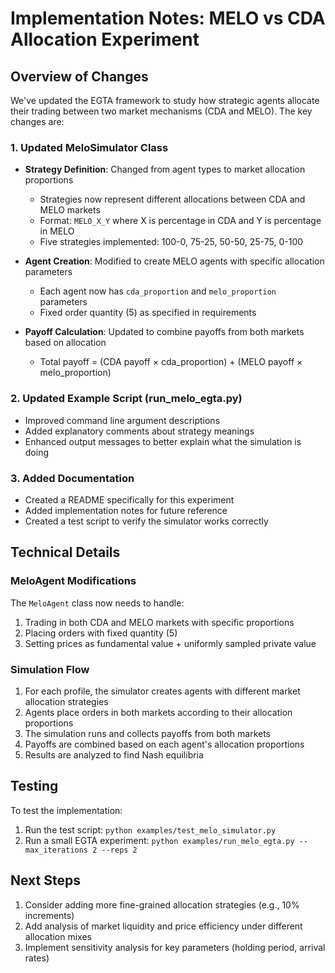 # Implementation Notes: MELO vs CDA Allocation Experiment

## Overview of Changes

We've updated the EGTA framework to study how strategic agents allocate their trading between two market mechanisms (CDA and MELO). The key changes are:

### 1. Updated MeloSimulator Class

- **Strategy Definition**: Changed from agent types to market allocation proportions
  - Strategies now represent different allocations between CDA and MELO markets
  - Format: `MELO_X_Y` where X is percentage in CDA and Y is percentage in MELO
  - Five strategies implemented: 100-0, 75-25, 50-50, 25-75, 0-100

- **Agent Creation**: Modified to create MELO agents with specific allocation parameters
  - Each agent now has `cda_proportion` and `melo_proportion` parameters
  - Fixed order quantity (5) as specified in requirements

- **Payoff Calculation**: Updated to combine payoffs from both markets based on allocation
  - Total payoff = (CDA payoff × cda_proportion) + (MELO payoff × melo_proportion)

### 2. Updated Example Script (run_melo_egta.py)

- Improved command line argument descriptions
- Added explanatory comments about strategy meanings
- Enhanced output messages to better explain what the simulation is doing

### 3. Added Documentation

- Created a README specifically for this experiment
- Added implementation notes for future reference
- Created a test script to verify the simulator works correctly

## Technical Details

### MeloAgent Modifications

The `MeloAgent` class now needs to handle:

1. Trading in both CDA and MELO markets with specific proportions
2. Placing orders with fixed quantity (5)
3. Setting prices as fundamental value + uniformly sampled private value

### Simulation Flow

1. For each profile, the simulator creates agents with different market allocation strategies
2. Agents place orders in both markets according to their allocation proportions
3. The simulation runs and collects payoffs from both markets
4. Payoffs are combined based on each agent's allocation proportions
5. Results are analyzed to find Nash equilibria

## Testing

To test the implementation:

1. Run the test script: `python examples/test_melo_simulator.py`
2. Run a small EGTA experiment: `python examples/run_melo_egta.py --max_iterations 2 --reps 2`

## Next Steps

1. Consider adding more fine-grained allocation strategies (e.g., 10% increments)
2. Add analysis of market liquidity and price efficiency under different allocation mixes
3. Implement sensitivity analysis for key parameters (holding period, arrival rates) 